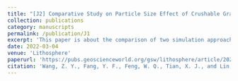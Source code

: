 ```yaml
---
title: "[J2] Comparative Study on Particle Size Effect of Crushable Granular Soils through DEM Simulations "
collection: publications
category: manuscripts
permalink: /publication/J1
excerpt: 'This paper is about the comparison of two simulation approaches for particle breakage modeling.'
date: 2022-03-04
venue: 'Lithosphere'
paperurl: 'https://pubs.geoscienceworld.org/gsw/lithosphere/article/2021/Special%204/1608454/612172/Comparative-Study-on-Particle-Size-Effect-of'
citation: 'Wang, Z. Y., Fang, Y. F., Feng, W. Q., Tian, X. J., and Lin, J. F. 2022. "Comparative study on particle size effect of crushable granular soils through DEM simulations." Lithosphere. 2021(Special 4): 1608454. https://doi.org/10.2113/2022/1608454.'
---
```

